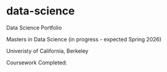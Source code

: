 # data-science

Data Science Portfolio

Masters in Data Science (in progress - expected Spring 2026)

Univeristy of California, Berkeley

Coursework Completed:


